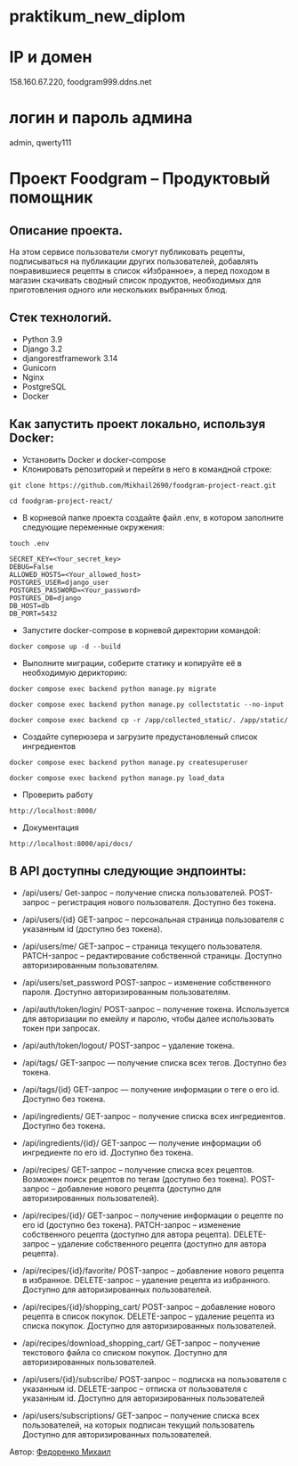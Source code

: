 # praktikum_new_diplom
# IP и домен
158.160.67.220, foodgram999.ddns.net
# логин и пароль админа
admin, qwerty111

# Проект Foodgram – Продуктовый помощник

## Описание проекта.

На этом сервисе пользователи смогут публиковать рецепты, подписываться на публикации других пользователей, добавлять понравившиеся рецепты в список «Избранное», а перед походом в магазин скачивать сводный список продуктов, необходимых для приготовления одного или нескольких выбранных блюд.

## Стек технологий.

- Python 3.9
- Django 3.2
- djangorestframework 3.14
- Gunicorn
- Nginx
- PostgreSQL
- Docker


## Как запустить проект локально, используя Docker:
- Установить Docker и docker-compose
- Клонировать репозиторий и перейти в него в командной строке:

```
git clone https://github.com/Mikhail2690/foodgram-project-react.git
```
```
cd foodgram-project-react/
```

- В корневой папке проекта создайте файл .env, в котором заполните следующие переменные окружения:
```
touch .env
```

```
SECRET_KEY=<Your_secret_key>
DEBUG=False
ALLOWED_HOSTS=<Your_allowed_host>
POSTGRES_USER=django_user
POSTGRES_PASSWORD=<Your_password>
POSTGRES_DB=django
DB_HOST=db
DB_PORT=5432
```

- Запустите docker-compose в корневой директории командой:

```
docker compose up -d --build
```

- Выполните миграции, соберите статику и копируйте её в необходимую дерикторию:

```
docker compose exec backend python manage.py migrate

docker compose exec backend python manage.py collectstatic --no-input

docker compose exec backend cp -r /app/collected_static/. /app/static/
```
- Создайте суперюзера и загрузите предустановленый список ингредиентов
```
docker compose exec backend python manage.py createsuperuser

docker compose exec backend python manage.py load_data
```
- Проверить работу
```
http://localhost:8000/
```
- Документация
```
http://localhost:8000/api/docs/
```
## В API доступны следующие эндпоинты:
- /api/users/ Get-запрос – получение списка пользователей. POST-запрос – регистрация нового пользователя. Доступно без токена.

- /api/users/{id} GET-запрос – персональная страница пользователя с указанным id (доступно без токена).

- /api/users/me/ GET-запрос – страница текущего пользователя. PATCH-запрос – редактирование собственной страницы. Доступно авторизированным пользователям.

- /api/users/set_password POST-запрос – изменение собственного пароля. Доступно авторизированным пользователям.

- /api/auth/token/login/ POST-запрос – получение токена. Используется для авторизации по емейлу и паролю, чтобы далее использовать токен при запросах.

- /api/auth/token/logout/ POST-запрос – удаление токена.

- /api/tags/ GET-запрос — получение списка всех тегов. Доступно без токена.

- /api/tags/{id} GET-запрос — получение информации о теге о его id. Доступно без токена.

- /api/ingredients/ GET-запрос – получение списка всех ингредиентов. Доступно без токена.

- /api/ingredients/{id}/ GET-запрос — получение информации об ингредиенте по его id. Доступно без токена.

- /api/recipes/ GET-запрос – получение списка всех рецептов. Возможен поиск рецептов по тегам (доступно без токена). POST-запрос – добавление нового рецепта (доступно для авторизированных пользователей).

- /api/recipes/{id}/ GET-запрос – получение информации о рецепте по его id (доступно без токена). PATCH-запрос – изменение собственного рецепта (доступно для автора рецепта). DELETE-запрос – удаление собственного рецепта (доступно для автора рецепта).

- /api/recipes/{id}/favorite/ POST-запрос – добавление нового рецепта в избранное. DELETE-запрос – удаление рецепта из избранного. Доступно для авторизированных пользователей.

- /api/recipes/{id}/shopping_cart/ POST-запрос – добавление нового рецепта в список покупок. DELETE-запрос – удаление рецепта из списка покупок. Доступно для авторизированных пользователей.

- /api/recipes/download_shopping_cart/ GET-запрос – получение текстового файла со списком покупок. Доступно для авторизированных пользователей.

- /api/users/{id}/subscribe/ POST-запрос – подписка на пользователя с указанным id. DELETE-запрос – отписка от пользователя с указанным id. Доступно для авторизированных пользователей

- /api/users/subscriptions/ GET-запрос – получение списка всех пользователей, на которых подписан текущий пользователь Доступно для авторизированных пользователей.

Автор: [Федоренко Михаил](https://github.com/Mikhail2690/)
